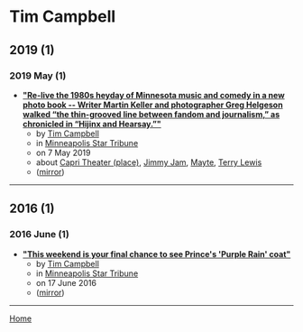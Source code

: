 # Tim Campbell

## 2019 (1)

### 2019 May (1)

 - [**"Re-live the 1980s heyday of Minnesota music and comedy in a new photo book -- Writer Martin Keller and photographer Greg Helgeson walked “the thin-grooved line between fandom and journalism,” as chronicled in “Hijinx and Hearsay.”"**](https://www.startribune.com/80s-scenesters-offer-snapshots-of-the-minneapolis-sound-in-new-photo-book/509385652/)
    - by [Tim Campbell](../../authors/tim-campbell/index.md)
    - in [Minneapolis Star Tribune](../../publications/minneapolis-star-tribune/index.md)
    - on 7 May 2019
    - about [Capri Theater (place)](../../topics/place/capri-theater/index.md), [Jimmy Jam](../../topics/jimmy-jam/index.md), [Mayte](../../topics/mayte/index.md), [Terry Lewis](../../topics/terry-lewis/index.md)
    - ([mirror](https://web.archive.org/web/*/https://www.startribune.com/80s-scenesters-offer-snapshots-of-the-minneapolis-sound-in-new-photo-book/509385652/))

----

## 2016 (1)

### 2016 June (1)

 - [**"This weekend is your final chance to see Prince's 'Purple Rain' coat"**](https://www.startribune.com/this-weekend-is-the-last-chance-to-see-prince-s-purple-rain-coat/383455521/)
    - by [Tim Campbell](../../authors/tim-campbell/index.md)
    - in [Minneapolis Star Tribune](../../publications/minneapolis-star-tribune/index.md)
    - on 17 June 2016
    - ([mirror](https://web.archive.org/web/*/https://www.startribune.com/this-weekend-is-the-last-chance-to-see-prince-s-purple-rain-coat/383455521/))

----

[Home](../index.md)
